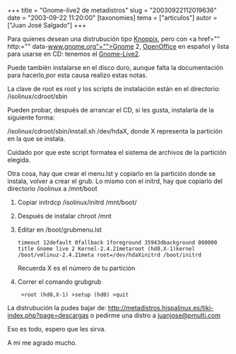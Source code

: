+++
title = "Gnome-live2 de metadistros"
slug = "20030922112019636"
date = "2003-09-22 11:20:00"
[taxonomies]
tema = ["articulos"]
autor = ["Juan José Salgado"]
+++

Para quienes desean una distrubución tipo
[Knoppix](http://www.knoppix.org), pero con
<a href="" http:="" data-www.gnome.org"="">Gnome 2</a>,
[OpenOffice](http://www.openoffice.org) en español y lista para usarse
en CD: tenemos el
[Gnome-Live2](http://www.es.gnome.org/proyectos/gnome-live-cd/).

Puede también instalarse en el disco duro, aunque falta la documentación
para hacerlo,por esta causa realizo estas notas.

<!-- more -->
La clave de root es root y los scripts de instalación están en el
directorio: /isolinux/cdroot/sbin

Pueden probar, después de arrancar el CD, si les gusta, instalarla de la
siguiente forma:

/isolinux/cdroot/sbin/install.sh /dev/hdaX, donde X representa la
partición en la que se instala.

Cuidado por que este script formatea el sistema de archivos de la
partición elegida.

Otra cosa, hay que crear el menu.lst y copiarlo en la partición donde se
instala, volver a crear el grub. Lo mismo con el initrd, hay que
copiarlo del directorio /isolinux a /mnt/boot

1.  Copiar initrdcp /isolinux/initrd /mnt/boot/

2.  Después de instalar chroot /mnt

3.  Editar en /boot/grubmenu.lst

        timeout 12default 0fallback 1foreground 35943dbackground 000000  title Gnome live 2 Kernel-2.4.21metaroot (hd0,X-1)kernel /boot/vmlinuz-2.4.21meta root=/dev/hdaXinitrd /boot/initrd 

    Recuerda X es el número de tu partición

4.  Correr el comando grubgrub

         >root (hd0,X-1) >setup (hd0) >quit

La distrubución la pudes bajar de:
http://metadistros.hispalinux.es/tiki-index.php?page=descargas o pedirme
una distro a juanjose@pmulti.com

Eso es todo, espero que les sirva.

A mi me agrado mucho.

